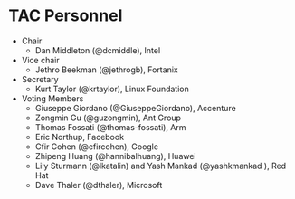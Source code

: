 # TAC Personnel

* Chair
   * Dan Middleton (@dcmiddle), Intel
* Vice chair
   * Jethro Beekman (@jethrogb), Fortanix
* Secretary
   * Kurt Taylor (@krtaylor), Linux Foundation
* Voting Members
   * Giuseppe Giordano (@GiuseppeGiordano), Accenture
   * Zongmin Gu (@guzongmin), Ant Group
   * Thomas Fossati (@thomas-fossati), Arm
   * Eric Northup, Facebook
   * Cfir Cohen (@cfircohen), Google
   * Zhipeng Huang (@hannibalhuang), Huawei
   * Lily Sturmann (@lkatalin) and Yash Mankad (@yashkmankad ), Red Hat
   * Dave Thaler (@dthaler), Microsoft
